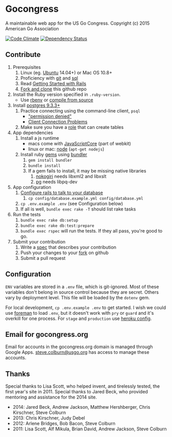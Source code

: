 Gocongress
==========

A maintainable web app for the US Go Congress.
Copyright (c) 2015 American Go Association

[![Code Climate](https://codeclimate.com/github/usgo/gocongress.png)](https://codeclimate.com/github/usgo/gocongress)
[![Dependency Status](https://gemnasium.com/usgo/gocongress.svg)](https://gemnasium.com/usgo/gocongress)

Contribute
----------

1. Prerequisites
    1. Linux (eg. [Ubuntu][15] 14.04+) or Mac OS 10.8+
    1. Proficiency with [git][13] and [sql][14]
    1. Read [Getting Started with Rails][16]
    1. [Fork and clone][8] this github repo
1. Install the Ruby version specified in `.ruby-version`.
    - Use [rbenv][9] or [compile from source][10]
1. Install [postgres 9.3.3+][5]
    1. Practice connecting using the command-line client, `psql`
        - ["permission denied"][3]
        - [Client Connection Problems][4]
    1. Make sure you have a [role][19] that can create tables
1. App dependencies
    1. Install a js runtime
        - macs come with [JavaScriptCore][20] (part of webkit)
        - linux or mac: [node][11] (`apt-get nodejs`)
    1. Install ruby [gems][21] using [bundler][12]
        1. `gem install bundler`
        1. `bundle install`
        1. If a gem fails to install, it may be missing native libraries
            1. [nokogiri][17] needs libxml2 and libxslt
            1. [pg][18] needs libpq-dev
1. App configuration
    1. [Configure rails to talk to your database][6]
        1. `cp config/database.example.yml config/database.yml`
    1. `cp .env.example .env` (see Configuration below)
    1. If all is well, `bundle exec rake -T` should list rake tasks
1. Run the tests
    1. `bundle exec rake db:setup`
    1. `bundle exec rake db:test:prepare`
    1. `bundle exec rspec` will run the tests.  If they
       all pass, you're good to go.
1. Submit your contribution
    1. Write a [spec][7] that describes your contribution
    1. Push your changes to your [fork][8] on github
    1. Submit a pull request

Configuration
-------------

`ENV` variables are stored in a `.env` file, which is git-ignored.
Most of these variables don't belong in source control because they
are secret.  Others vary by deployment level.  This file will be
loaded by the `dotenv` gem.

For local development, `cp .env.example .env` to get started.  I wish
we could use [foreman][1] to load `.env`, but it doesn't work with
`pry` or `guard` and it's overkill for one process.  For `stage` and
`production` use [heroku config][2].

Email for gocongress.org
------------------------

Email for accounts in the gocongress.org domain is managed through
Google Apps. steve.colburn@usgo.org has access to manage these accounts.

Thanks
------

Special thanks to Lisa Scott, who helped invent, and tirelessly
tested, the first year's site in 2011.
Special thanks to Jared Beck, who provided mentoring and assistance for the 2014
site.

* 2014: Jared Beck, Andrew Jackson, Matthew Hershberger, Chris Kirschner, Steve
Colburn
* 2013: Chris Kirschner, Judy Debel
* 2012: Arlene Bridges, Bob Bacon, Steve Colburn
* 2011: Lisa Scott, Alf Mikula, Brian David, Andrew Jackson, Steve Colburn

[1]: http://blog.daviddollar.org/2011/05/06/introducing-foreman.html
[2]: https://devcenter.heroku.com/articles/config-vars
[3]: http://bit.ly/YJFlPQ
[4]: http://www.postgresql.org/docs/9.3/interactive/server-start.html#CLIENT-CONNECTION-PROBLEMS
[5]: http://www.postgresql.org/docs/9.3/interactive/index.html
[6]: http://edgeguides.rubyonrails.org/configuring.html#configuring-a-database
[7]: https://www.relishapp.com/rspec
[8]: https://help.github.com/articles/fork-a-repo
[9]: https://github.com/sstephenson/rbenv
[10]: https://www.ruby-lang.org/en/downloads/
[11]: http://nodejs.org/
[12]: http://bundler.io/
[13]: http://git-scm.com/
[14]: http://www.postgresql.org/docs/9.3/static/sql.html
[15]: http://www.ubuntu.com/
[16]: http://guides.rubyonrails.org/
[17]: http://nokogiri.org/tutorials/installing_nokogiri.html
[18]: https://bitbucket.org/ged/ruby-pg/wiki/Home
[19]: http://www.postgresql.org/docs/9.3/interactive/user-manag.html
[20]: http://trac.webkit.org/wiki/JavaScriptCore
[21]: http://guides.rubygems.org/
